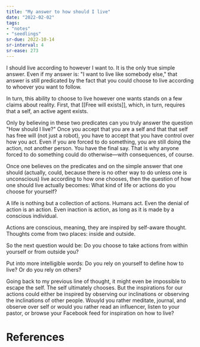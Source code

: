 ```yaml
---
title: "My answer to how should I live"
date: "2022-02-02"
tags:
- "notes"
- "seedlings"
sr-due: 2022-10-14
sr-interval: 4
sr-ease: 273
---
```


I should live according to however I want to. It is the only true simple answer. Even if my answer is: "I want to live like somebody else," that answer is still predicated by the fact that you could choose to live according to whoever you want to follow.

In turn, this ability to choose to live however one wants stands on a few claims about reality. First, that [[Free will exists]], which, in turn, requires that a self, an active agent exists.

Only by believing in these two predicates can you truly answer the question "How should I live?" Once you accept that you are a self and that that self has free will (not just a robot), you have to accept that you have control over how you act. Even if you are forced to do something, you are still doing the action, not another person. You have the final say. That is why anyone forced to do something could do otherwise—with consequences, of course.

Once one believes on the predicates and on the simple answer that one should (actually, could, because there is no other way to do unless one is unconscious) live according to how one chooses, then the question of how one should live actually becomes: What kind of life or actions do you choose for yourself?

A life is nothing but a collection of actions. Humans act. Even the denial of action is an action. Even inaction is action, as long as it is made by a conscious individual.

Actions are conscious, meaning, they are inspired by self-aware thought. Thoughts come from two places: inside and outside.

So the next question would be: Do you choose to take actions from within yourself or from outside you?

Put into more intelligible words: Do you rely on yourself to define how to live? Or do you rely on others?

Going back to my previous line of thought, it might even be impossible to escape the self. The self ultimately chooses. But the inspirations for our actions could either be inspired by observing our inclinations or observing the inclinations of other people. Wouyld you rather meditate, journal, and observe over self or would you rather read an influencer, listen to your pastor, or browse your Facebook feed for inspiration on how to live?

# References



